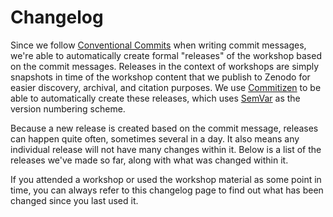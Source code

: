# Changelog

Since we follow [Conventional
Commits](https://decisions.seedcase-project.org/why-conventional-commits)
when writing commit messages, we're able to automatically create formal
"releases" of the workshop based on the commit messages. Releases in the
context of workshops are simply snapshots in time of the workshop
content that we publish to Zenodo for easier discovery, archival, and
citation purposes. We use
[Commitizen](https://decisions.seedcase-project.org/why-semantic-release-with-commitizen)
to be able to automatically create these releases, which uses
[SemVar](https://semverdoc.org) as the version numbering scheme.

Because a new release is created based on the commit message, releases
can happen quite often, sometimes several in a day. It also means any
individual release will not have many changes within it. Below is a list
of the releases we've made so far, along with what was changed within
it.

If you attended a workshop or used the workshop material as some point
in time, you can always refer to this changelog page to find out what
has been changed since you last used it.
